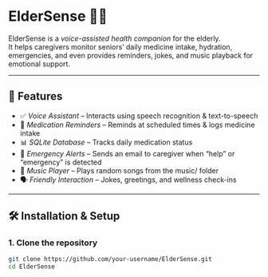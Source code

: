 # ElderSense 🧓🤖

ElderSense is a *voice-assisted health companion* for the elderly.  
It helps caregivers monitor seniors’ daily medicine intake, hydration, emergencies, and even provides reminders, jokes, and music playback for emotional support.  

---

## 🚀 Features

- ✅ *Voice Assistant* – Interacts using speech recognition & text-to-speech  
- 💊 *Medication Reminders* – Reminds at scheduled times & logs medicine intake  
- 📊 *SQLite Database* – Tracks daily medication status  
- 📧 *Emergency Alerts* – Sends an email to caregiver when “help” or “emergency” is detected  
- 🎵 *Music Player* – Plays random songs from the music/ folder  
- 🗣 *Friendly Interaction* – Jokes, greetings, and wellness check-ins  

---

## 🛠 Installation & Setup

### 1. Clone the repository
```bash
git clone https://github.com/your-username/ElderSense.git
cd ElderSense

